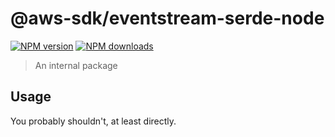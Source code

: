 # @aws-sdk/eventstream-serde-node

[![NPM version](https://img.shields.io/npm/v/@aws-sdk/@aws-sdk/eventstream-serde-node/rc.svg)](https://www.npmjs.com/package/@aws-sdk/@aws-sdk/eventstream-serde-node)
[![NPM downloads](https://img.shields.io/npm/dm/@aws-sdk/@aws-sdk/eventstream-serde-node.svg)](https://www.npmjs.com/package/@aws-sdk/@aws-sdk/eventstream-serde-node)

> An internal package

## Usage

You probably shouldn't, at least directly.
